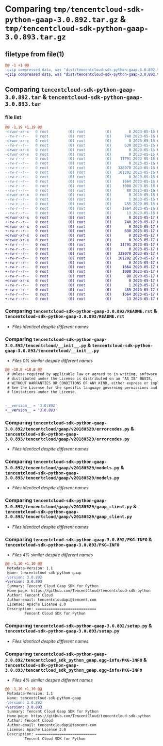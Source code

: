 # Comparing `tmp/tencentcloud-sdk-python-gaap-3.0.892.tar.gz` & `tmp/tencentcloud-sdk-python-gaap-3.0.893.tar.gz`

## filetype from file(1)

```diff
@@ -1 +1 @@
-gzip compressed data, was "dist/tencentcloud-sdk-python-gaap-3.0.892.tar", last modified: Tue May 16 00:37:14 2023, max compression
+gzip compressed data, was "dist/tencentcloud-sdk-python-gaap-3.0.893.tar", last modified: Wed May 17 03:31:52 2023, max compression
```

## Comparing `tencentcloud-sdk-python-gaap-3.0.892.tar` & `tencentcloud-sdk-python-gaap-3.0.893.tar`

### file list

```diff
@@ -1,19 +1,19 @@
-drwxr-xr-x   0 root         (0) root         (0)        0 2023-05-16 00:37:14.000000 tencentcloud-sdk-python-gaap-3.0.892/
--rw-r--r--   0 root         (0) root         (0)      740 2023-05-16 00:37:14.000000 tencentcloud-sdk-python-gaap-3.0.892/README.rst
-drwxr-xr-x   0 root         (0) root         (0)        0 2023-05-16 00:37:14.000000 tencentcloud-sdk-python-gaap-3.0.892/tencentcloud/
--rw-r--r--   0 root         (0) root         (0)      630 2023-05-16 00:37:14.000000 tencentcloud-sdk-python-gaap-3.0.892/tencentcloud/__init__.py
-drwxr-xr-x   0 root         (0) root         (0)        0 2023-05-16 00:37:14.000000 tencentcloud-sdk-python-gaap-3.0.892/tencentcloud/gaap/
-drwxr-xr-x   0 root         (0) root         (0)        0 2023-05-16 00:37:14.000000 tencentcloud-sdk-python-gaap-3.0.892/tencentcloud/gaap/v20180529/
--rw-r--r--   0 root         (0) root         (0)    11791 2023-05-16 00:37:14.000000 tencentcloud-sdk-python-gaap-3.0.892/tencentcloud/gaap/v20180529/errorcodes.py
--rw-r--r--   0 root         (0) root         (0)        0 2023-05-16 00:37:14.000000 tencentcloud-sdk-python-gaap-3.0.892/tencentcloud/gaap/v20180529/__init__.py
--rw-r--r--   0 root         (0) root         (0)   328070 2023-05-16 00:37:14.000000 tencentcloud-sdk-python-gaap-3.0.892/tencentcloud/gaap/v20180529/models.py
--rw-r--r--   0 root         (0) root         (0)   101202 2023-05-16 00:37:14.000000 tencentcloud-sdk-python-gaap-3.0.892/tencentcloud/gaap/v20180529/gaap_client.py
--rw-r--r--   0 root         (0) root         (0)        0 2023-05-16 00:37:14.000000 tencentcloud-sdk-python-gaap-3.0.892/tencentcloud/gaap/__init__.py
--rw-r--r--   0 root         (0) root         (0)     1664 2023-05-16 00:37:14.000000 tencentcloud-sdk-python-gaap-3.0.892/PKG-INFO
--rw-r--r--   0 root         (0) root         (0)     1008 2023-05-16 00:37:14.000000 tencentcloud-sdk-python-gaap-3.0.892/setup.py
--rw-r--r--   0 root         (0) root         (0)       88 2023-05-16 00:37:14.000000 tencentcloud-sdk-python-gaap-3.0.892/setup.cfg
-drwxr-xr-x   0 root         (0) root         (0)        0 2023-05-16 00:37:14.000000 tencentcloud-sdk-python-gaap-3.0.892/tencentcloud_sdk_python_gaap.egg-info/
--rw-r--r--   0 root         (0) root         (0)        1 2023-05-16 00:37:14.000000 tencentcloud-sdk-python-gaap-3.0.892/tencentcloud_sdk_python_gaap.egg-info/dependency_links.txt
--rw-r--r--   0 root         (0) root         (0)      455 2023-05-16 00:37:14.000000 tencentcloud-sdk-python-gaap-3.0.892/tencentcloud_sdk_python_gaap.egg-info/SOURCES.txt
--rw-r--r--   0 root         (0) root         (0)     1664 2023-05-16 00:37:14.000000 tencentcloud-sdk-python-gaap-3.0.892/tencentcloud_sdk_python_gaap.egg-info/PKG-INFO
--rw-r--r--   0 root         (0) root         (0)       13 2023-05-16 00:37:14.000000 tencentcloud-sdk-python-gaap-3.0.892/tencentcloud_sdk_python_gaap.egg-info/top_level.txt
+drwxr-xr-x   0 root         (0) root         (0)        0 2023-05-17 03:31:52.000000 tencentcloud-sdk-python-gaap-3.0.893/
+-rw-r--r--   0 root         (0) root         (0)      740 2023-05-17 03:31:51.000000 tencentcloud-sdk-python-gaap-3.0.893/README.rst
+drwxr-xr-x   0 root         (0) root         (0)        0 2023-05-17 03:31:52.000000 tencentcloud-sdk-python-gaap-3.0.893/tencentcloud/
+-rw-r--r--   0 root         (0) root         (0)      630 2023-05-17 03:31:51.000000 tencentcloud-sdk-python-gaap-3.0.893/tencentcloud/__init__.py
+drwxr-xr-x   0 root         (0) root         (0)        0 2023-05-17 03:31:52.000000 tencentcloud-sdk-python-gaap-3.0.893/tencentcloud/gaap/
+drwxr-xr-x   0 root         (0) root         (0)        0 2023-05-17 03:31:52.000000 tencentcloud-sdk-python-gaap-3.0.893/tencentcloud/gaap/v20180529/
+-rw-r--r--   0 root         (0) root         (0)    11791 2023-05-17 03:31:51.000000 tencentcloud-sdk-python-gaap-3.0.893/tencentcloud/gaap/v20180529/errorcodes.py
+-rw-r--r--   0 root         (0) root         (0)        0 2023-05-17 03:31:51.000000 tencentcloud-sdk-python-gaap-3.0.893/tencentcloud/gaap/v20180529/__init__.py
+-rw-r--r--   0 root         (0) root         (0)   328070 2023-05-17 03:31:51.000000 tencentcloud-sdk-python-gaap-3.0.893/tencentcloud/gaap/v20180529/models.py
+-rw-r--r--   0 root         (0) root         (0)   101202 2023-05-17 03:31:51.000000 tencentcloud-sdk-python-gaap-3.0.893/tencentcloud/gaap/v20180529/gaap_client.py
+-rw-r--r--   0 root         (0) root         (0)        0 2023-05-17 03:31:51.000000 tencentcloud-sdk-python-gaap-3.0.893/tencentcloud/gaap/__init__.py
+-rw-r--r--   0 root         (0) root         (0)     1664 2023-05-17 03:31:52.000000 tencentcloud-sdk-python-gaap-3.0.893/PKG-INFO
+-rw-r--r--   0 root         (0) root         (0)     1008 2023-05-17 03:31:51.000000 tencentcloud-sdk-python-gaap-3.0.893/setup.py
+-rw-r--r--   0 root         (0) root         (0)       88 2023-05-17 03:31:52.000000 tencentcloud-sdk-python-gaap-3.0.893/setup.cfg
+drwxr-xr-x   0 root         (0) root         (0)        0 2023-05-17 03:31:52.000000 tencentcloud-sdk-python-gaap-3.0.893/tencentcloud_sdk_python_gaap.egg-info/
+-rw-r--r--   0 root         (0) root         (0)        1 2023-05-17 03:31:52.000000 tencentcloud-sdk-python-gaap-3.0.893/tencentcloud_sdk_python_gaap.egg-info/dependency_links.txt
+-rw-r--r--   0 root         (0) root         (0)      455 2023-05-17 03:31:52.000000 tencentcloud-sdk-python-gaap-3.0.893/tencentcloud_sdk_python_gaap.egg-info/SOURCES.txt
+-rw-r--r--   0 root         (0) root         (0)     1664 2023-05-17 03:31:52.000000 tencentcloud-sdk-python-gaap-3.0.893/tencentcloud_sdk_python_gaap.egg-info/PKG-INFO
+-rw-r--r--   0 root         (0) root         (0)       13 2023-05-17 03:31:52.000000 tencentcloud-sdk-python-gaap-3.0.893/tencentcloud_sdk_python_gaap.egg-info/top_level.txt
```

### Comparing `tencentcloud-sdk-python-gaap-3.0.892/README.rst` & `tencentcloud-sdk-python-gaap-3.0.893/README.rst`

 * *Files identical despite different names*

### Comparing `tencentcloud-sdk-python-gaap-3.0.892/tencentcloud/__init__.py` & `tencentcloud-sdk-python-gaap-3.0.893/tencentcloud/__init__.py`

 * *Files 0% similar despite different names*

```diff
@@ -10,8 +10,8 @@
 # Unless required by applicable law or agreed to in writing, software
 # distributed under the License is distributed on an "AS IS" BASIS,
 # WITHOUT WARRANTIES OR CONDITIONS OF ANY KIND, either express or implied.
 # See the License for the specific language governing permissions and
 # limitations under the License.
 
 
-__version__ = '3.0.892'
+__version__ = '3.0.893'
```

### Comparing `tencentcloud-sdk-python-gaap-3.0.892/tencentcloud/gaap/v20180529/errorcodes.py` & `tencentcloud-sdk-python-gaap-3.0.893/tencentcloud/gaap/v20180529/errorcodes.py`

 * *Files identical despite different names*

### Comparing `tencentcloud-sdk-python-gaap-3.0.892/tencentcloud/gaap/v20180529/models.py` & `tencentcloud-sdk-python-gaap-3.0.893/tencentcloud/gaap/v20180529/models.py`

 * *Files identical despite different names*

### Comparing `tencentcloud-sdk-python-gaap-3.0.892/tencentcloud/gaap/v20180529/gaap_client.py` & `tencentcloud-sdk-python-gaap-3.0.893/tencentcloud/gaap/v20180529/gaap_client.py`

 * *Files identical despite different names*

### Comparing `tencentcloud-sdk-python-gaap-3.0.892/PKG-INFO` & `tencentcloud-sdk-python-gaap-3.0.893/PKG-INFO`

 * *Files 4% similar despite different names*

```diff
@@ -1,10 +1,10 @@
 Metadata-Version: 1.1
 Name: tencentcloud-sdk-python-gaap
-Version: 3.0.892
+Version: 3.0.893
 Summary: Tencent Cloud Gaap SDK for Python
 Home-page: https://github.com/TencentCloud/tencentcloud-sdk-python
 Author: Tencent Cloud
 Author-email: tencentcloudapi@tencent.com
 License: Apache License 2.0
 Description: ============================
         Tencent Cloud SDK for Python
```

### Comparing `tencentcloud-sdk-python-gaap-3.0.892/setup.py` & `tencentcloud-sdk-python-gaap-3.0.893/setup.py`

 * *Files identical despite different names*

### Comparing `tencentcloud-sdk-python-gaap-3.0.892/tencentcloud_sdk_python_gaap.egg-info/PKG-INFO` & `tencentcloud-sdk-python-gaap-3.0.893/tencentcloud_sdk_python_gaap.egg-info/PKG-INFO`

 * *Files 4% similar despite different names*

```diff
@@ -1,10 +1,10 @@
 Metadata-Version: 1.1
 Name: tencentcloud-sdk-python-gaap
-Version: 3.0.892
+Version: 3.0.893
 Summary: Tencent Cloud Gaap SDK for Python
 Home-page: https://github.com/TencentCloud/tencentcloud-sdk-python
 Author: Tencent Cloud
 Author-email: tencentcloudapi@tencent.com
 License: Apache License 2.0
 Description: ============================
         Tencent Cloud SDK for Python
```

